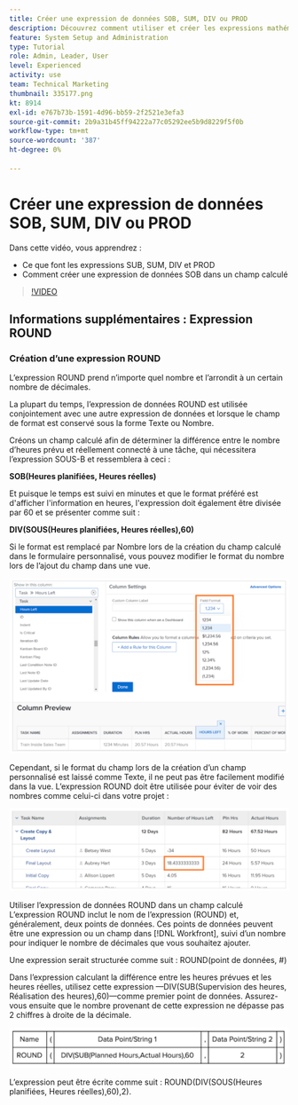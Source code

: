 ```yaml
---
title: Créer une expression de données SOB, SUM, DIV ou PROD
description: Découvrez comment utiliser et créer les expressions mathématiques de base dans un champ calculé dans Adobe [!DNL Workfront].
feature: System Setup and Administration
type: Tutorial
role: Admin, Leader, User
level: Experienced
activity: use
team: Technical Marketing
thumbnail: 335177.png
kt: 8914
exl-id: e767b73b-1591-4d96-bb59-2f2521e3efa3
source-git-commit: 2b9a31b45ff94222a77c05292ee5b9d8229f5f0b
workflow-type: tm+mt
source-wordcount: '387'
ht-degree: 0%

---
```


# Créer une expression de données SOB, SUM, DIV ou PROD

Dans cette vidéo, vous apprendrez :

* Ce que font les expressions SUB, SUM, DIV et PROD
* Comment créer une expression de données SOB dans un champ calculé

>[!VIDEO](https://video.tv.adobe.com/v/335177/?quality=12)

## Informations supplémentaires : Expression ROUND

### Création d’une expression ROUND

L’expression ROUND prend n’importe quel nombre et l’arrondit à un certain nombre de décimales.

La plupart du temps, l’expression de données ROUND est utilisée conjointement avec une autre expression de données et lorsque le champ de format est conservé sous la forme Texte ou Nombre.

Créons un champ calculé afin de déterminer la différence entre le nombre d’heures prévu et réellement connecté à une tâche, qui nécessitera l’expression SOUS-B et ressemblera à ceci :

**SOB(Heures planifiées, Heures réelles)**

Et puisque le temps est suivi en minutes et que le format préféré est d&#39;afficher l&#39;information en heures, l&#39;expression doit également être divisée par 60 et se présenter comme suit :

**DIV(SOUS(Heures planifiées, Heures réelles),60)**

Si le format est remplacé par Nombre lors de la création du champ calculé dans le formulaire personnalisé, vous pouvez modifier le format du nombre lors de l’ajout du champ dans une vue.

![Équilibreur de charge de travail avec rapport d’utilisation](assets/round01.png)

Cependant, si le format du champ lors de la création d’un champ personnalisé est laissé comme Texte, il ne peut pas être facilement modifié dans la vue. L’expression ROUND doit être utilisée pour éviter de voir des nombres comme celui-ci dans votre projet :

![Équilibreur de charge de travail avec rapport d’utilisation](assets/round02.png)

Utiliser l’expression de données ROUND dans un champ calculé L’expression ROUND inclut le nom de l’expression (ROUND) et, généralement, deux points de données. Ces points de données peuvent être une expression ou un champ dans [!DNL Workfront], suivi d’un nombre pour indiquer le nombre de décimales que vous souhaitez ajouter.

Une expression serait structurée comme suit : ROUND(point de données, #)

Dans l’expression calculant la différence entre les heures prévues et les heures réelles, utilisez cette expression —DIV(SUB(Supervision des heures, Réalisation des heures),60)—comme premier point de données. Assurez-vous ensuite que le nombre provenant de cette expression ne dépasse pas 2 chiffres à droite de la décimale.

![Équilibreur de charge de travail avec rapport d’utilisation](assets/round03.png)

L’expression peut être écrite comme suit : ROUND(DIV(SOUS(Heures planifiées, Heures réelles),60),2).
